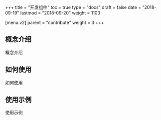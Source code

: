 +++
title = "开发组件"
toc = true
type = "docs"
draft = false
date = "2018-09-19"
lastmod = "2018-09-20"
weight = 1103

[menu.v2]
  parent = "contribute"
  weight = 3
+++

## 概念介绍

概念介绍

## 如何使用

如何使用

## 使用示例

使用示例
